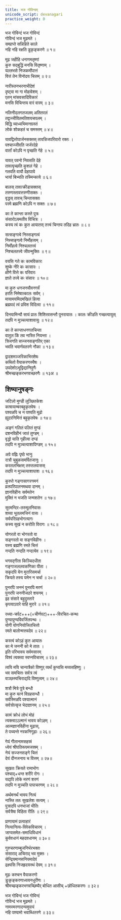 ```yaml
---
title: भज गोविन्दम्
unicode_script: devanagari
practice_weight: 0
---
```


भज गोविन्दं भज गोविन्दं  
गोविन्दं भज मूढमते ।  
सम्प्राप्ते सन्निहिते काले  
नहि नहि रक्षति डुकृङ्करणे ॥ १॥ 

मूढ जहीहि धनागमतृष्णां  
कुरु सद्बुद्धिं मनसि वितृष्णाम् ।  
यल्लभसे निजकर्मोपात्तं  
वित्तं तेन विनोदय चित्तम् ॥ २॥ 

नारीस्तनभरनाभीदेशं  
दृष्ट्वा मा गा मोहावेशम् ।  
एतन् मांसवसादिविकारं  
मनसि विचिन्तय वारं वारम् ॥ ३॥ 

नलिनीदलगतजलम् अतितरलं  
तद्वज्जीवितमतिशयचपलम् ।  
विद्धि व्याध्यभिमानग्रस्तं  
लोकं शोकहतं च समस्तम् ॥ ४॥ 

यावद्वित्तोपार्जनसक्तस्
तावन्निजपरिवारो रक्तः ।  
पश्चाज्जीवति जर्जरदेहे  
वार्तां कोऽपि न पृच्छति गेहे ॥ ५॥ 

यावत् पवनो निवसति देहे  
तावत्पृच्छति कुशलं गेहे ।  
गतवति वायौ देहापाये  
भार्या बिभ्यति तस्मिन्काये ॥ ६॥ 

बालस् तावत्क्रीडासक्तस्  
तरुणस्तावत्तरुणीसक्तः ।  
वृद्धस् तावच् चिन्तासक्तः  
परमे ब्रह्मणि कोऽपि न सक्तः ॥ ७॥

का ते कान्ता कस्ते पुत्रः  
संसारोऽयमतीव विचित्रः ।  
कस्य त्वं कः कुत आयातस्
तत्त्वं चिन्तय तदिह भ्रातः ॥ ८॥ 

सत्सङ्गत्वे निस्सङ्गत्वं  
निस्सङ्गत्वे निर्मोहत्वम् ।  
निर्मोहत्वे निश्चलतत्त्वं  
निश्चलतत्त्वे जीवन्मुक्तिः ॥ ९॥ 

वयसि गते कः कामविकारः  
शुष्के नीरे कः कासारः ।  
क्षीणे वित्ते कः परिवारः  
ज्ञाते तत्त्वे कः संसारः ॥ १०॥ 

मा कुरु धनजनयौवनगर्वं  
हरति निमेषात्कालः सर्वम् ।  
मायामयमिदमखिलं हित्वा  
ब्रह्मपदं त्वं प्रविश विदित्वा ॥ ११॥ 

दिनयामिन्यौ सायं प्रातः
शिशिरवसन्तौ पुनरायातः ।
कालः क्रीडति गच्छत्यायुस्  
तदपि न मुञ्चत्याशावायुः ॥ १२॥ 

का ते कान्ताधनगतचिन्ता  
वातुल किं तव नास्ति नियन्ता ।  
त्रिजगति सज्जनसङ्गतिर् एका  
भवति भवार्णवतरणे नौका ॥ १३॥ 

द्वादशमञ्जरिकाभिरशेषः  
कथितो वैयाकरणस्यैषः ।  
उपदेशोऽभूद्विद्यानिपुणैः  
श्रीमच्छङ्करभगवच्छरणैः ॥ १३अ ॥ 

## शिष्यानुषङ्गः
जटिलो मुण्डी लुञ्छितकेशः  
काषायाम्बरबहुकृतवेषः ।  
पश्यन्नपि च न पश्यति मूढो  
ह्युदरनिमित्तं बहुकृतवेषः ॥ १४॥ 

अङ्गं गलितं पलितं मुण्डं  
दशनविहीनं जातं तुण्डम् ।  
वृद्धो याति गृहीत्वा दण्डं  
तदपि न मुञ्चत्याशापिण्डम् ॥ १५॥ 

अग्रे वह्निः पृष्ठे भानुः  
रात्रौ चुबुकसमर्पितजानुः ।  
करतलभिक्षस् तरुतलवासस्  
तदपि न मुञ्चत्याशापाशः ॥ १६॥ 

कुरुते गङ्गासागरगमनं  
व्रतपरिपालनमथवा दानम् ।  
ज्ञानविहीनः सर्वमतेन  
मुक्तिं न भजति जन्मशतेन ॥ १७॥

सुरमन्दिर-तरुमूलनिवासः  
शय्या भूतलमजिनं वासः ।  
सर्वपरिग्रहभोगत्यागः  
कस्य सुखं न करोति विरागः ॥ १८॥

योगरतो वा भोगरतो वा  
सङ्गरतो वा सङ्गविहीनः ।  
यस्य ब्रह्मणि रमते चित्तं  
नन्दति नन्दति नन्दत्येव ॥ १९॥ 

भगवद्गीता किञ्चिदधीता  
गङ्गाजललवकणिका पीता ।  
सकृदपि येन मुरारिसमर्चा  
क्रियते तस्य यमेन न चर्चा ॥ २०॥ 

पुनरपि जननं पुनरपि मरणं  
पुनरपि जननीजठरे शयनम् ।  
इह संसारे बहुदुस्तारे  
कृपयाऽपारे पाहि मुरारे ॥ २१॥ 

रथ्या-चर्पट+++(=चीर्णपट)+++-विरचित-कन्थः  
पुण्यापुण्यविवर्जितपन्थः ।  
योगी योगनियोजितचित्तो  
रमते बालोन्मत्तवदेव ॥ २२॥ 

कस्त्वं कोऽहं कुत आयातः  
का मे जननी को मे तातः ।  
इति परिभावय सर्वमसारम्  
विश्वं त्यक्त्वा स्वप्नविचारम् ॥ २३॥ 

त्वयि मयि चान्यत्रैको विष्णुर्
व्यर्थं कुप्यसि मय्यसहिष्णुः ।  
भव समचित्तः सर्वत्र त्वं  
वाञ्छस्यचिराद्यदि विष्णुत्वम् ॥ २४॥ 

शत्रौ मित्रे पुत्रे बन्धौ  
मा कुरु यत्नं विग्रहसन्धौ ।  
सर्वस्मिन्नपि पश्यात्मानं  
सर्वत्रोत्सृज भेदाज्ञानम् ॥ २५॥ 

कामं क्रोधं लोभं मोहं  
त्यक्त्वाऽऽत्मानं भावय कोऽहम् ।  
आत्मज्ञानविहीना मूढास्,  
ते पच्यन्ते नरकनिगूढाः ॥ २६॥

गेयं गीतानामसहस्रं  
ध्येयं श्रीपतिरूपमजस्रम् ।  
नेयं सज्जनसङ्गे चित्तं  
देयं दीनजनाय च वित्तम् ॥ २७॥ 

सुखतः क्रियते रामाभोगः  
पश्चाद्+धन्त शरीरे रोगः ।  
यद्यपि लोके मरणं शरणं  
तदपि न मुञ्चति पापाचरणम् ॥ २८॥ 

अर्थमनर्थं भावय नित्यं  
नास्ति ततः सुखलेशः सत्यम् ।  
पुत्रादपि धनभाजां भीतिः  
सर्वत्रैषा विहिता रीतिः ॥ २९॥ 

प्राणायामं प्रत्याहारं  
नित्यानित्य-विवेकविचारम् ।  
जाप्यसमेत-समाधिविधानं  
कुर्ववधानं महदवधानम् ॥ ३०॥ 

गुरुचरणाम्बुजनिर्भरभक्तः  
संसाराद् अचिराद् भव मुक्तः ।  
सेन्द्रियमानसनियमादेवं  
द्रक्ष्यसि निजहृदयस्थं देवम् ॥ ३१॥ 

मूढः कश्चन वैयाकरणो  
डुःकृङ्करणाध्ययनधुरीणः ।  
श्रीमच्छङ्करभगवच्छिष्यैर्
बोधित आसीच् +छोधितकरणः ॥ ३२॥ 

भज गोविन्दं भज गोविन्दं  
गोविन्दं भज मूढमते ।  
नामस्मरणादन्यमुपायं  
नहि पश्यामो भवाब्धितरणे ॥ ३३॥